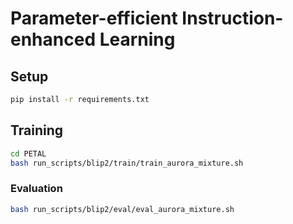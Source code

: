 # Parameter-efficient Instruction-enhanced Learning


## Setup
```bash
pip install -r requirements.txt 
```

## Training
```bash
cd PETAL
bash run_scripts/blip2/train/train_aurora_mixture.sh
```

### Evaluation
```bash
bash run_scripts/blip2/eval/eval_aurora_mixture.sh
```
